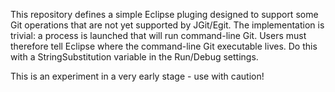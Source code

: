 This repository defines a simple Eclipse pluging designed to support
some Git operations that are not yet supported by JGit/Egit.  The
implementation is trivial: a process is launched that will run
command-line Git.  Users must therefore tell Eclipse where  the
command-line Git executable lives. Do this with a StringSubstitution
variable in the Run/Debug settings.

This is an experiment in a very early stage - use with caution!


